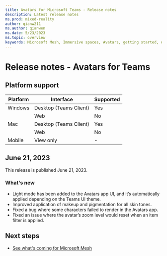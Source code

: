 ```yaml
---
title: Avatars for Microsoft Teams - Release notes
description: Latest release notes
ms.prod: mixed-reality
author: qianw211
ms.author: qianwen
ms.date: 5/23/2023
ms.topic: overview
keywords: Microsoft Mesh, Immersive spaces, Avatars, getting started, documentation, features
---
```


# Release notes - Avatars for Teams

## Platform support

| Platform   | Interface | Supported |
| -------- | ------- | ------ |
| Windows  | Desktop (Teams Client)    | Yes |
|  | Web     | No |
| Mac    | Desktop (Teams Client)    | Yes |
|  | Web  | No |
| Mobile | View only | - |

## June 21, 2023

This release is published June 21, 2023.

### What's new

* Light mode has been added to the Avatars app UI, and it’s automatically applied depending on the Teams UI theme.
* Improved application of makeup and pigmentation for all skin tones.
* Fixed a bug where some characters failed to render in the Avatars app.
* Fixed an issue where the avatar’s zoom level would reset when an item filter is applied.


## Next steps

* [See what's coming for Microsoft Mesh](https://aka.ms/meshdocs)